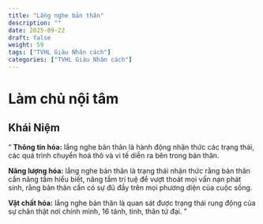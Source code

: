 ```yaml
---
title: "Lắng nghe bản thân"
description: ""
date: 2025-09-22
draft: false
weight: 59
tags: ["TVHL Giàu Nhân cách"]
categories: ["TVHL Giàu Nhân cách"]
---
```


# Làm chủ nội tâm

<!-- **Mã:** 
**Nhóm:**  -->

## Khái Niệm

“ 
**Thông tin hóa:** lắng nghe bản thân là hành động nhận thức các trạng thái, các quá trình chuyển hoá thô và vi tế diễn ra bên trong bản thân.

**Năng lượng hóa:** lắng nghe bản thân là trạng thái nhận thức rằng bản thân cần nâng tầm hiểu biết, nâng tầm trí tuệ để vượt thoát mọi vấn nạn phát sinh, rằng bản thân cần có sự đủ đầy trên mọi phương diện của cuộc sống.

**Vật chất hóa:** lắng nghe bản thân là quan sát được trạng thái rung động của sự chân thật nơi chính mình, 16 tánh, tình, thân tứ đại.
”